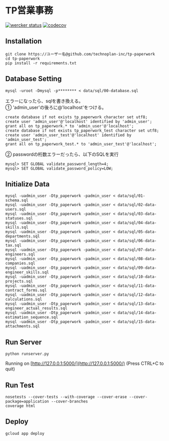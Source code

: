 TP営業事務
==============
[![wercker status](https://app.wercker.com/status/1d08c3dd2718861b36c1680c228dfb92/s/master "wercker status")](https://app.wercker.com/project/byKey/1d08c3dd2718861b36c1680c228dfb92)
[![codecov](https://codecov.io/gh/technoplan-inc/tp-paperwork/branch/master/graph/badge.svg?token=SU2rTsmyVx)](https://codecov.io/gh/technoplan-inc/tp-paperwork)

Installation
------------
```
git clone https://ユーザー名@github.com/technoplan-inc/tp-paperwork
cd tp-paperwork
pip install -r requirements.txt
```


Database Setting
----------------------------
```
mysql -uroot -Dmysql -p******** < data/sql/00-database.sql
```
エラーになったら、sqlを書き換える。  
① 'admin_user'の後ろに@'localhost'をつける。  
```mysql
create database if not exists tp_paperwork character set utf8;
create user 'admin_user'@'localhost' identified by 'admin_user';
grant all on tp_paperwork.* to 'admin_user'@'localhost';
create database if not exists tp_paperwork_test character set utf8;
create user 'admin_user_test'@'localhost' identified by 'admin_user_test';
grant all on tp_paperwork_test.* to 'admin_user_test'@'localhost';
```

② passwordの桁数エラーだったら、以下のSQLを実行
```mysql
mysql> SET GLOBAL validate_password_length=4;
mysql> SET GLOBAL validate_password_policy=LOW;
```


Initialize Data
----------------------------
```
mysql -uadmin_user -Dtp_paperwork -padmin_user < data/sql/01-schema.sql
mysql -uadmin_user -Dtp_paperwork -padmin_user < data/sql/02-data-users.sql
mysql -uadmin_user -Dtp_paperwork -padmin_user < data/sql/03-data-statuses.sql
mysql -uadmin_user -Dtp_paperwork -padmin_user < data/sql/04-data-skills.sql
mysql -uadmin_user -Dtp_paperwork -padmin_user < data/sql/05-data-departments.sql
mysql -uadmin_user -Dtp_paperwork -padmin_user < data/sql/06-data-tax.sql
mysql -uadmin_user -Dtp_paperwork -padmin_user < data/sql/07-data-engineers.sql
mysql -uadmin_user -Dtp_paperwork -padmin_user < data/sql/08-data-companies.sql
mysql -uadmin_user -Dtp_paperwork -padmin_user < data/sql/09-data-engineer_skills.sql
mysql -uadmin_user -Dtp_paperwork -padmin_user < data/sql/10-data-projects.sql
mysql -uadmin_user -Dtp_paperwork -padmin_user < data/sql/11-data-contract_forms.sql
mysql -uadmin_user -Dtp_paperwork -padmin_user < data/sql/12-data-calculations.sql
mysql -uadmin_user -Dtp_paperwork -padmin_user < data/sql/13-data-engineer_actual_results.sql
mysql -uadmin_user -Dtp_paperwork -padmin_user < data/sql/14-data-estimation_sequence.sql
mysql -uadmin_user -Dtp_paperwork -padmin_user < data/sql/15-data-attachments.sql
```


Run Server
----------------------------
```
python runserver.py
```
Running on [http://127.0.0.1:5000/](http://127.0.0.1:5000/) (Press CTRL+C to quit)


Run Test
-----------------------------
```
nosetests --cover-tests --with-coverage --cover-erase --cover-package=application --cover-branches
coverage html
```


Deploy
-----------------------------
```
gcloud app deploy
```
